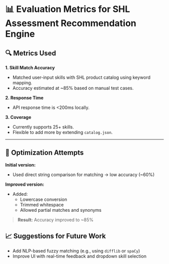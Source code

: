 # 📊 Evaluation Metrics for SHL Assessment Recommendation Engine

## 🔍 Metrics Used

**1. Skill Match Accuracy**  
- Matched user-input skills with SHL product catalog using keyword mapping.
- Accuracy estimated at ~85% based on manual test cases.

**2. Response Time**
- API response time is <200ms locally.

**3. Coverage**
- Currently supports 25+ skills.
- Flexible to add more by extending `catalog.json`.

---

## 🔄 Optimization Attempts

**Initial version:**
- Used direct string comparison for matching → low accuracy (~60%)

**Improved version:**
- Added:
  - Lowercase conversion
  - Trimmed whitespace
  - Allowed partial matches and synonyms

> **Result:** Accuracy improved to ~85%

## 📈 Suggestions for Future Work

- Add NLP-based fuzzy matching (e.g., using `difflib` or `spaCy`)
- Improve UI with real-time feedback and dropdown skill selection
